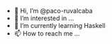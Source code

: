 - 👋 Hi, I’m @paco-ruvalcaba
- 👀 I’m interested in ...
- 🌱 I’m currently learning Haskell
- 📫 How to reach me ...

<!---
paco-ruvalcaba/paco-ruvalcaba is a ✨ special ✨ repository because its `README.md` (this file) appears on your GitHub profile.
You can click the Preview link to take a look at your changes.
--->
